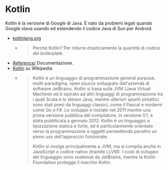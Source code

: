 # Kotlin

Kotlin è la versione di Google di Java. È nato da problemi legali quando Google stava usando ed estendendo il codice Java di Sun per Android.

- [kotlinlang.org](kotlinlang.org)
    - > Perché Kotlin? Per ridurre drasticamente la quantità di codice del boilerplate.
- [Reference/](https://kotlinlang.org/docs/reference/) Documentazione.
- [Kotlin](https://it.wikipedia.org/wiki/Kotlin_(linguaggio_di_programmazione)) su Wikipedia
    - > Kotlin è un linguaggio di programmazione general purpose, multi-paradigma, open source sviluppato dall'azienda di software JetBrains. Kotlin si basa sulla JVM (Java Virtual Machine) ed è ispirato ad altri linguaggi di programmazione tra i quali Scala e lo stesso Java, mentre ulteriori spunti sintattici sono stati presi da linguaggi classici, come il Pascal e moderni come Go o F#. Lo sviluppo è iniziato nel 2011 mentre una prima versione pubblica del compilatore, in versione 0.1, è stata pubblicata a gennaio 2012. Kotlin è un linguaggio a tipizzazione statica e forte, ed è particolarmente orientato verso la programmazione a oggetti permettendo peraltro un pieno uso dell'approccio funzionale. 
      >
      > Kotlin si rivolge principalmente a JVM, ma si compila anche in JavaScript o codice nativo (tramite LLVM). I costi di sviluppo del linguaggio sono sostenuti da JetBrains, mentre la Kotlin Foundation protegge il marchio Kotlin.
